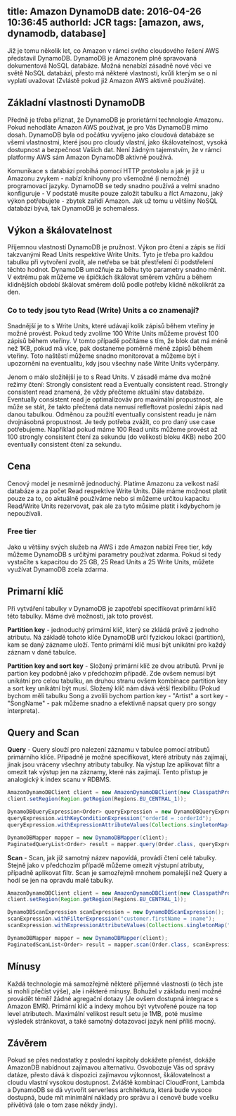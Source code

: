 title: Amazon DynamoDB
date: 2016-04-26 10:36:45
authorId: JCR
tags: [amazon, aws, dynamodb, database]
---

Již je tomu několik let, co Amazon v rámci svého cloudového řešení AWS představil DynamoDB. DynamoDB je Amazonem plně spravovaná dokumentová NoSQL databáze. Možná nenabízí zásadně nové věci ve světě NoSQL databází, přesto má některé vlastnosti, kvůli kterým se o ní vyplatí uvažovat (Zvlástě pokud již Amazon AWS aktivně používáte).

<!-- more -->

## Základní vlastnosti DynamoDB

Předně je třeba přiznat, že DynamoDB je prorietární technologie Amazonu. Pokud nehodláte Amazon AWS používat, je pro Vás DynamoDB mimo dosah. DynamoDB byla od počátku vyvíjeno jako cloudová databáze se všemi vlastnostmi, které jsou pro cloudy vlastní, jako škálovatelnost, vysoká dostupnost a bezpečnost Vašich dat. Není žádným tajemstvím, že v rámci platformy AWS sám Amazon DynamoDB aktivně používá.

Komunikace s databází probíhá pomocí HTTP protokolu a jak je již u Amazonu zvykem - nabízí knihovny pro všemožné (i nemožné) programovací jazyky. DynamoDB se tedy snadno používá a velmi snadno konfiguruje - V podstatě musíte pouze založit tabulku a říct Amazonu, jaký výkon potřebujete - zbytek zařídí Amazon. Jak už tomu u většiny NoSQL databází bývá, tak DynamoDB je schemaless.

## Výkon a škálovatelnost

Příjemnou vlastností DynamoDB je pružnost. Výkon pro čtení a zápis se řídí takzvanými Read Units respektive Write Units. Tyto je třeba pro každou tabulku při vytvoření zvolit, ale netřeba se bát přestřelení či podstřelení těchto hodnot. DynamoDB umožňuje za běhu tyto parametry snadno měnit. V extrému pak můžeme ve špičkách škálovat směrem vzhůru a během klidnějších období škálovat směrem dolů podle potřeby klidně několikrát za den.


### Co to tedy jsou tyto Read (Write) Units a co znamenají?

Snadnější je to s Write Units, které udávají kolik zápisů během vteřiny je možné provést. Pokud tedy zvolíme 100 Write Units můžeme provést 100 zápisů během vteřiny. V tomto případě počítáme s tím, že blok dat má méně než 1KB, pokud má více, pak dostaneme poměrně méně zápisů během vteřiny. Toto naštěstí můžeme snadno monitorovat a můžeme být i upozorněni na eventualitu, kdy jsou všechny naše Write Units vyčerpány.

Jenom o málo složitější je to s Read Units. V zásadě máme dva možné režimy čtení: Strongly consistent read a Eventually consistent read. Strongly consistent read znamená, že vždy přečteme aktuální stav databáze. Eventually consistent read je optimalizováv pro maximální propustnost, ale může se stát, že takto přečtená data nemusí refleftovat poslední zápis nad danou tabulkou. Odměnou za použití eventually consistent readu je nám dvojnásobná propustnost. Je tedy potřeba zvážit, co pro daný use case potřebujeme. Například pokud máme 100 Read units můžeme provést až 100 strongly consistent čtení za sekundu (do velikosti bloku 4KB) nebo 200 eventually consistent čtení za sekundu.

## Cena

Cenový model je nesmírně jednoduchý. Platíme Amazonu za velkost naší databáze a za počet Read respektive Write Units. Dále máme možnost platit pouze za to, co aktuálně používáme nebo si můžeme určitou kapacitu Read/Write Units rezervovat, pak ale za tyto můsíme platit i kdybychom je nepoužívali.

### Free tier

Jako u většiny svých služeb na AWS i zde Amazon nabízí Free tier, kdy můžeme DynamoDB s určitými parametry používat zdarma. Pokud si tedy vystačíte s kapacitou do 25 GB, 25 Read Units a 25 Write Units, můžete využívat DynamoDB zcela zdarma.

## Primarní klíč

Při vytváření tabulky v DynamoDB je zapotřebí specifikovat primární klíč této tabulky. Máme dvě možnosti, jak toto provést.

**Partition key** - jednoduchý primární klíč, který se zkládá právě z jednoho atributu. Ná základě tohoto klíče DynamoDB určí fyzickou lokaci (partition), kam se daný zázname uloží. Tento primární klíč musí být unikátní pro každý záznam v dané tabulce.

**Partition key and sort key** - Složený primární klíč ze dvou atributů. První je partion key podobně jako v předchozím případě. Zde ovšem nemusí být unikátní pro celou tabulku, an druhou stranu ovšem kombinace partition key a sort key unikátní být musí. Složený klíč nám dává větší flexibilitu (Pokud bychom měli tabulku Song a zvolili bychom partion key - "Artist" a sort key - "SongName" - pak můžeme snadno a efektivně napsat query pro songy interpreta).

## Query and Scan

**Query** - Query slouží pro nalezení záznamu v tabulce pomocí atributů primárního klíče. Případně je možné specifikovat, které atributy nás zajímají, jinak jsou vráceny všechny atributy tabulky. Na výstup lze aplikovat filtr a omezit tak výstup jen na záznamy, které nás zajímají. Tento přístup je analogický k index scanu v RDBMS.

```java
AmazonDynamoDBClient client = new AmazonDynamoDBClient(new ClasspathPropertiesFileCredentialsProvider());
client.setRegion(Region.getRegion(Regions.EU_CENTRAL_1));

DynamoDBQueryExpression<Order> queryExpression = new DynamoDBQueryExpression<>();
queryExpression.withKeyConditionExpression("orderId = :orderId");
queryExpression.withExpressionAttributeValues(Collections.singletonMap(":orderId", new AttributeValue().withS("e009761d-3edf-4cb6-b172-416187a94abe")));

DynamoDBMapper mapper = new DynamoDBMapper(client);
PaginatedQueryList<Order> result = mapper.query(Order.class, queryExpression);
```

**Scan** - Scan, jak již samotný název napovídá, provádí čtení celé tabulky. Stejně jako v předchozím případě můžeme omezit výstupní atributy, případně aplikovat filtr. Scan je samozřejmě mnohem pomalejší než Query a hodí se jen na opravdu malé tabulky.

```java
AmazonDynamoDBClient client = new AmazonDynamoDBClient(new ClasspathPropertiesFileCredentialsProvider());
client.setRegion(Region.getRegion(Regions.EU_CENTRAL_1));

DynamoDBScanExpression scanExpression = new DynamoDBScanExpression();
scanExpression.withFilterExpression("customer.firstName = :name");
scanExpression.withExpressionAttributeValues(Collections.singletonMap(":name", new AttributeValue().withS("Pavol")));

DynamoDBMapper mapper = new DynamoDBMapper(client);
PaginatedScanList<Order> result = mapper.scan(Order.class, scanExpression);
```

## Mínusy

Každá technologie má samozřejmě některé příjemné vlastnosti (o těch jste si mohli přečíst výše), ale i některé mínusy. Bohužel v základu není možné provádět téměř žádné agregační dotazy (Je ovšem dostupná integrace s Amazon EMR). Primární klíč a indexy mohou být vytvořené pouze na top level atributech. Maximální velikost result setu je 1MB, poté musíme výsledek stránkovat, a také samotný dotazovací jazyk není příliš mocný.

## Závěrem

Pokud se přes nedostatky z poslední kapitoly dokážete přenést, dokáže AmazonDB nabídnout zajímavou alternativu. Osvobozuje Vás od správy datáze, přesto dává k dispozici zajímavou výkonnost, škálovatelnost a cloudu vlastní vysokou dostupnost. Zvláště kombinací CloudFront, Lambda a DynamoDB se dá vytvořit serverless architektura, která bude vysoce dostupná, bude mít minimální náklady pro správu a i cenově bude vcelku přívětivá (ale o tom zase někdy jindy).
